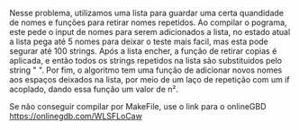 Nesse problema, utilizamos uma lista para guardar uma certa quandidade de nomes e funções para retirar nomes repetidos. Ao compilar o pograma, este pede o input de nomes para serem adicionados a lista, no estado atual a lista pega até 5 nomes para deixar o teste mais facil, mas esta pode segurar até 100 strings. Após a lista encher, a função de retirar copias é aplicada, e então todos os strings repetidos na lista são substituidos pelo string " ". Por fim, o algoritmo tem uma função de adicionar novos nomes aos espaços deixados na lista, por meio de um laço de repetição com um if acoplado, dando essa função um valor de n².

Se não conseguir compilar por MakeFile, use o link para o onlineGBD
https://onlinegdb.com/WLSFLoCaw